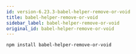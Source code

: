 ```yaml
---
id: version-6.23.3-babel-helper-remove-or-void
title: babel-helper-remove-or-void
sidebar_label: babel-helper-remove-or-void
original_id: babel-helper-remove-or-void
---
```


```sh
npm install babel-helper-remove-or-void
```

